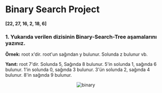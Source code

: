 # Binary Search Project

**[22, 27, 16, 2, 18, 6]**

### 1. Yukarıda verilen dizisinin Binary-Search-Tree aşamalarını yazınız.

**Örnek:** root x'dir. root'un sağından y bulunur. Solunda z bulunur vb.
 
 **Yanıt:**
     root 7'dir. Solunda 5, Sağında 8 bulunur.
         5'in solunda 1, sağında 6 bulunur.
            1'in solunda 0,  sağında 3 bulunur.
                3'ün solunda 2, sağında 4 bulunur.
         8'in sağında 9 bulunur.

<p align="center">
  <img src="https://user-images.githubusercontent.com/74189776/187065964-7e63deea-6a94-47f8-81b6-921aab940072.png" alt="binary"/>
</p>

